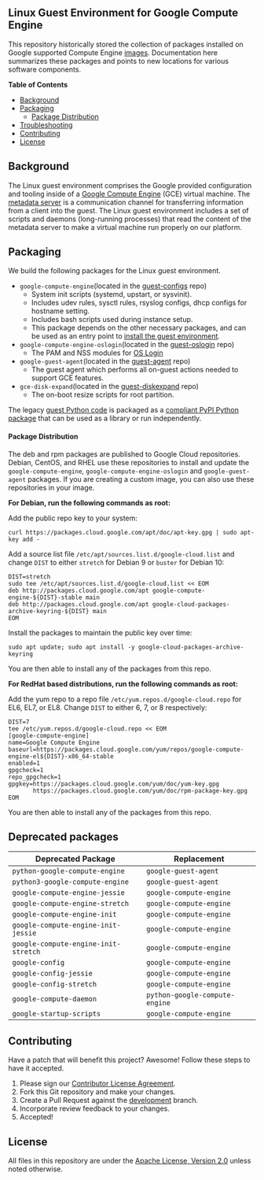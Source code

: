 ## Linux Guest Environment for Google Compute Engine

This repository historically stored the collection of packages installed on
Google supported Compute Engine [images](https://cloud.google.com/compute/docs/images).
Documentation here summarizes these packages and points to new locations for
various software components.

**Table of Contents**

* [Background](#background)
* [Packaging](#packaging)
    * [Package Distribution](#package-distribution)
* [Troubleshooting](#troubleshooting)
* [Contributing](#contributing)
* [License](#license)

## Background

The Linux guest environment comprises the Google provided configuration and
tooling inside of a [Google Compute Engine](https://cloud.google.com/compute/)
(GCE) virtual machine. The
[metadata server](https://cloud.google.com/compute/docs/metadata) is a
communication channel for transferring information from a client into the guest.
The Linux guest environment includes a set of scripts and daemons (long-running
processes) that read the content of the metadata server to make a virtual
machine run properly on our platform.

## Packaging

We build the following packages for the Linux guest environment.

*   `google-compute-engine`(located in the [guest-configs](https://github.com/GoogleCloudPlatform/guest-configs) repo)
    *  System init scripts (systemd, upstart, or sysvinit).
    *  Includes udev rules, sysctl rules, rsyslog configs, dhcp configs for
       hostname setting.
    *  Includes bash scripts used during instance setup.
    * This package depends on the other necessary packages, and can be used as
      an entry point to [install the guest environment](https://cloud.google.com/compute/docs/images/install-guest-environment).
*   `google-compute-engine-oslogin`(located in the [guest-oslogin](https://github.com/GoogleCloudPlatform/guest-oslogin) repo)
    *  The PAM and NSS modules for [OS Login](https://cloud.google.com/compute/docs/oslogin/)
*   `google-guest-agent`(located in the [guest-agent](https://github.com/GoogleCloudPlatform/guest-agent) repo)
    *  The guest agent which performs all on-guest actions needed to support GCE
       features.
*   `gce-disk-expand`(located in the [guest-diskexpand](https://github.com/GoogleCloudPlatform/guest-diskexpand) repo)
    *  The on-boot resize scripts for root partition.

The legacy [guest Python code](packages/python-google-compute-engine) is
packaged as a [compliant PyPI Python package](https://packaging.python.org/)
that can be used as a library or run independently.

#### Package Distribution

The deb and rpm packages are published to Google Cloud repositories. Debian,
CentOS, and RHEL use these repositories to install and update the
`google-compute-engine`, `google-compute-engine-oslogin` and
`google-guest-agent` packages. If you are creating a custom image, you can also
use these repositories in your image.

**For Debian, run the following commands as root:**

Add the public repo key to your system:
```
curl https://packages.cloud.google.com/apt/doc/apt-key.gpg | sudo apt-key add -
```

Add a source list file `/etc/apt/sources.list.d/google-cloud.list` and change
`DIST` to either `stretch` for Debian 9 or `buster` for Debian 10:
```
DIST=stretch
sudo tee /etc/apt/sources.list.d/google-cloud.list << EOM
deb http://packages.cloud.google.com/apt google-compute-engine-${DIST}-stable main
deb http://packages.cloud.google.com/apt google-cloud-packages-archive-keyring-${DIST} main
EOM
```

Install the packages to maintain the public key over time:
```
sudo apt update; sudo apt install -y google-cloud-packages-archive-keyring
```

You are then able to install any of the packages from this repo.

**For RedHat based distributions, run the following commands as root:**

Add the yum repo to a repo file `/etc/yum.repos.d/google-cloud.repo` for EL6,
EL7, or EL8. Change `DIST` to either 6, 7, or 8 respectively:
```
DIST=7
tee /etc/yum.repos.d/google-cloud.repo << EOM
[google-compute-engine]
name=Google Compute Engine
baseurl=https://packages.cloud.google.com/yum/repos/google-compute-engine-el${DIST}-x86_64-stable
enabled=1
gpgcheck=1
repo_gpgcheck=1
gpgkey=https://packages.cloud.google.com/yum/doc/yum-key.gpg
       https://packages.cloud.google.com/yum/doc/rpm-package-key.gpg
EOM
```

You are then able to install any of the packages from this repo.

## Deprecated packages

Deprecated Package                   | Replacement
------------------------------------ | ---------------------------------------------------------
 `python-google-compute-engine`      | `google-guest-agent`
 `python3-google-compute-engine`     | `google-guest-agent`
`google-compute-engine-jessie`       | `google-compute-engine`
`google-compute-engine-stretch`      | `google-compute-engine`
`google-compute-engine-init`         | `google-compute-engine`
`google-compute-engine-init-jessie`  | `google-compute-engine`
`google-compute-engine-init-stretch` | `google-compute-engine`
`google-config`                      | `google-compute-engine`
`google-config-jessie`               | `google-compute-engine`
`google-config-stretch`              | `google-compute-engine`
`google-compute-daemon`              | `python-google-compute-engine`
`google-startup-scripts`             | `google-compute-engine`

## Contributing

Have a patch that will benefit this project? Awesome! Follow these steps to have
it accepted.

1.  Please sign our [Contributor License Agreement](CONTRIB.md).
1.  Fork this Git repository and make your changes.
1.  Create a Pull Request against the
    [development](https://github.com/GoogleCloudPlatform/compute-image-packages/tree/development)
    branch.
1.  Incorporate review feedback to your changes.
1.  Accepted!

## License

All files in this repository are under the
[Apache License, Version 2.0](LICENSE) unless noted otherwise.
